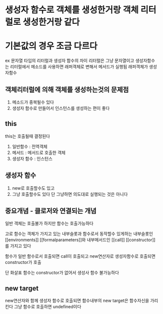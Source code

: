 # 생성자 함수로 객체를 생성한거랑 객체 리터럴로 생성한거랑 같다

# 기본값의 경우 조금 다르다

ex 문자열 타입의 리터럴과 생성자 함수의 차이
리터럴은 그냥 문자열이고 생성자함수는 리터럴에서 메소드를 사용하면 래퍼객체로 변해서 메서드가 실행됨
래퍼객체가 생성자함수

## 객체리터럴에 의해 객체를 생성하는것의 문제점

1. 메소드가 중복될수 있다
2. 생성자 함수로 만들어서 인스턴스를 생성하는 편이 좋다

## this

this는 호출될때 결정된다

1. 일반함수 : 전역객체
2. 메서드 : 메서드로 호출한 객체
3. 생성자 함수 : 인스턴스

## 생성자 함수

1. new로 호출할수도 있고
2. 그냥 호출할수도 있다 단 그냥하면 의도대로 실행되는 것은 아니다

## 중요개념 - 클로저와 연결되는 개념

일반 객체는 호출불가 하지만
함수는 호출가능하다

고로 함수는 객체가 가지고 있는 내부슬롯과 함수로서 동작할수 있게하는
내부슬롯인 [[environments]] [[formalparameters]]와
내부메서드인 [[call]] [[constructor]]를 가지고 있다

함수가 일반 함수로서 호출되면 call이 호출되고
new연산자로 생성자함수로 호출되면 constructor가 호출

단 화살표 함수는 constructor가 없어서 생성사 함수 불가능하다

## new target

new연산자와 함께 생성자 함수로 호출되면 함수내부의 new target은 함수자신을 가리킨다
그냥 함수로 호출하면 undefined이다

